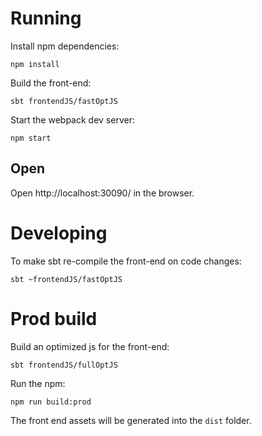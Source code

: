 # Running

Install npm dependencies:

```
npm install
```

Build the front-end:

```
sbt frontendJS/fastOptJS
```

Start the webpack dev server:

```
npm start
```

## Open 

Open http://localhost:30090/ in the browser.

# Developing

To make sbt re-compile the front-end on code changes:

```
sbt ~frontendJS/fastOptJS
```

# Prod build

Build an optimized js for the front-end:

```
sbt frontendJS/fullOptJS
```

Run the npm:

```
npm run build:prod
```

The front end assets will be generated into the `dist` folder.